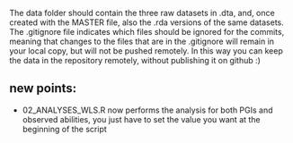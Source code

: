 The data folder should contain the three raw datasets in .dta, and, once created with the MASTER file, also the .rda versions of the same datasets.
The .gitignore file indicates which files should be ignored for the commits, meaning that changes to the files that are in the .gitignore will remain in your local copy, but will not be pushed remotely.
In this way you can keep the data in the repository remotely, without publishing it on github :) 

## new points:
- 02_ANALYSES_WLS.R now performs the analysis for both PGIs and observed abilities, you just have to set the value you want at the beginning of the script


